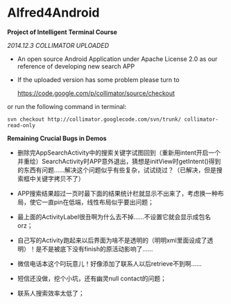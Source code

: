 Alfred4Android
==============

**Project of Intelligent Terminal Course**


*2014.12.3 COLLIMATOR UPLOADED*

 - An open source Android Application under Apache License 2.0 as our reference of developing new search APP
 
 - If the uploaded version has some problem please turn to
      

	https://code.google.com/p/collimator/source/checkout
     
    
 or run the following command in terminal:
     
     
	svn checkout http://collimator.googlecode.com/svn/trunk/ collimator-read-only
	
	
**Remaining Crucial Bugs in Demos**

 - 删除完AppSearchActivity中的搜索关键字试图回到（重新用intent开启一个并重绘）SearchActivity时APP意外退出，猜想是initView时getIntent()得到的东西有问题……解决这个问题似乎有些复杂，试试绕过？（已解决，但是搜索框中关键字拷贝不了）
 
 - APP搜索结果超过一页时最下面的结果统计栏就显示不出来了，考虑换一种布局，使它一直pin在低端，线性布局似乎要出问题；
  
 - 最上面的ActivityLabel很丑啊为什么去不掉……不设置它就会显示成包名orz；
 
 - 自己写的Activity跑起来以后界面为啥不是透明的（明明xml里面设成了透明）！是不是被底下没有finish的原活动影响了…… 
 
 - 微信电话本这个叼玩意儿！好像添加了联系人以后retrieve不到啊……
 
 - 短信还没做，挖个小坑，还有幽灵null contact的问题；
 
 - 联系人搜索效率太低了；
  
     
    
     
